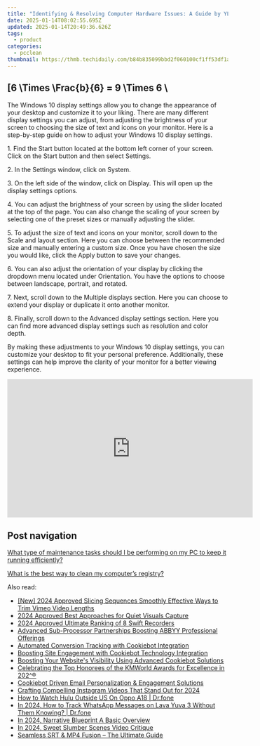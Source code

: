 ```yaml
---
title: "Identifying & Resolving Computer Hardware Issues: A Guide by YL Computing"
date: 2025-01-14T08:02:55.695Z
updated: 2025-01-14T20:49:36.626Z
tags:
  - product
categories:
  - pcclean
thumbnail: https://thmb.techidaily.com/b84b835099bbd2f060100cf1ff53df1a6537fd5a4b5a03be31336b43fbf43c35.jpg
---
```


## \[6 \Times \Frac{b}{6} = 9 \Times 6 \

The Windows 10 display settings allow you to change the appearance of your desktop and customize it to your liking. There are many different display settings you can adjust, from adjusting the brightness of your screen to choosing the size of text and icons on your monitor. Here is a step-by-step guide on how to adjust your Windows 10 display settings. 

1\. Find the Start button located at the bottom left corner of your screen. Click on the Start button and then select Settings.

2\. In the Settings window, click on System.

3\. On the left side of the window, click on Display. This will open up the display settings options. 

4\. You can adjust the brightness of your screen by using the slider located at the top of the page. You can also change the scaling of your screen by selecting one of the preset sizes or manually adjusting the slider.

5\. To adjust the size of text and icons on your monitor, scroll down to the Scale and layout section. Here you can choose between the recommended size and manually entering a custom size. Once you have chosen the size you would like, click the Apply button to save your changes.

6\. You can also adjust the orientation of your display by clicking the dropdown menu located under Orientation. You have the options to choose between landscape, portrait, and rotated.

7\. Next, scroll down to the Multiple displays section. Here you can choose to extend your display or duplicate it onto another monitor.

8\. Finally, scroll down to the Advanced display settings section. Here you can find more advanced display settings such as resolution and color depth. 

By making these adjustments to your Windows 10 display settings, you can customize your desktop to fit your personal preference. Additionally, these settings can help improve the clarity of your monitor for a better viewing experience.

<!-- affiliate ads begin -->
<iframe width="560" height="315" src="https://www.youtube.com/embed/QRaEdFMU-Xc?si=OjaiTvlogJy5wHhN" title="YouTube video player" frameborder="0" allow="accelerometer; autoplay; clipboard-write; encrypted-media; gyroscope; picture-in-picture; web-share" referrerpolicy="strict-origin-when-cross-origin" allowfullscreen></iframe>
<!-- affiliate ads end -->

## Post navigation

[What type of maintenance tasks should I be performing on my PC to keep it running efficiently?](https://tools.techidaily.com/pcclean/products/)

[What is the best way to clean my computer’s registry?](https://tools.techidaily.com/pcclean/products/)

<ins class="adsbygoogle"
     style="display:block"
     data-ad-format="autorelaxed"
     data-ad-client="ca-pub-7571918770474297"
     data-ad-slot="1223367746"></ins>

<ins class="adsbygoogle"
     style="display:block"
     data-ad-client="ca-pub-7571918770474297"
     data-ad-slot="8358498916"
     data-ad-format="auto"
     data-full-width-responsive="true"></ins>

<span class="atpl-alsoreadstyle">Also read:</span>
<div><ul>
<li><a href="https://vimeo-videos.techidaily.com/new-2024-approved-slicing-sequences-smoothly-effective-ways-to-trim-vimeo-video-lengths/"><u>[New] 2024 Approved Slicing Sequences Smoothly Effective Ways to Trim Vimeo Video Lengths</u></a></li>
<li><a href="https://screen-capture.techidaily.com/2024-approved-best-approaches-for-quiet-visuals-capture/"><u>2024 Approved Best Approaches for Quiet Visuals Capture</u></a></li>
<li><a href="https://screen-capture.techidaily.com/2024-approved-ultimate-ranking-of-8-swift-recorders/"><u>2024 Approved Ultimate Ranking of 8 Swift Recorders</u></a></li>
<li><a href="https://discover-alternatives.techidaily.com/advanced-sub-processor-partnerships-boosting-abbyy-professional-offerings/"><u>Advanced Sub-Processor Partnerships Boosting ABBYY Professional Offerings</u></a></li>
<li><a href="https://discover-alternatives.techidaily.com/automated-conversion-tracking-with-cookiebot-integration/"><u>Automated Conversion Tracking with Cookiebot Integration</u></a></li>
<li><a href="https://discover-alternatives.techidaily.com/boosting-site-engagement-with-cookiebot-technology-integration/"><u>Boosting Site Engagement with Cookiebot Technology Integration</u></a></li>
<li><a href="https://discover-alternatives.techidaily.com/boosting-your-websites-visibility-using-advanced-cookiebot-solutions/"><u>Boosting Your Website's Visibility Using Advanced Cookiebot Solutions</u></a></li>
<li><a href="https://discover-alternatives.techidaily.com/celebrating-the-top-honorees-of-the-kmworld-awards-for-excellence-in-202/"><u>Celebrating the Top Honorees of the KMWorld Awards for Excellence in 202^®</u></a></li>
<li><a href="https://discover-alternatives.techidaily.com/cookiebot-driven-email-personalization-and-engagement-solutions/"><u>Cookiebot Driven Email Personalization & Engagement Solutions</u></a></li>
<li><a href="https://fox-info.techidaily.com/crafting-compelling-instagram-videos-that-stand-out-for-2024/"><u>Crafting Compelling Instagram Videos That Stand Out for 2024</u></a></li>
<li><a href="https://change-location.techidaily.com/how-to-watch-hulu-outside-us-on-oppo-a18-drfone-by-drfone-virtual-android/"><u>How to Watch Hulu Outside US On Oppo A18 | Dr.fone</u></a></li>
<li><a href="https://android-location-track.techidaily.com/in-2024-how-to-track-whatsapp-messages-on-lava-yuva-3-without-them-knowing-drfone-by-drfone-virtual-android/"><u>In 2024, How to Track WhatsApp Messages on Lava Yuva 3 Without Them Knowing? | Dr.fone</u></a></li>
<li><a href="https://extra-skills.techidaily.com/in-2024-narrative-blueprint-a-basic-overview/"><u>In 2024, Narrative Blueprint A Basic Overview</u></a></li>
<li><a href="https://some-approaches.techidaily.com/in-2024-sweet-slumber-scenes-video-critique/"><u>In 2024, Sweet Slumber Scenes Video Critique</u></a></li>
<li><a href="https://fox-boxes.techidaily.com/seamless-srt-and-mp4-fusion-the-ultimate-guide/"><u>Seamless SRT & MP4 Fusion – The Ultimate Guide</u></a></li>
</ul></div>

